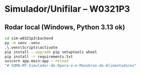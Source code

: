 # Simulador/Unifilar – W0321P3

## Rodar local (Windows, Python 3.13 ok)
```bat
cd sim-w0321p3\backend
py -m venv .venv
.\.venv\Scripts\activate
pip install --upgrade pip setuptools wheel
pip install -r requirements.txt
uvicorn app.main:app --reload
"# SOMA-MT-Simulador-de-Opera-o-e-Manobras-de-Alimentadores" 
